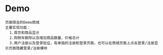 # Demo
	页面很丑的Demo商城
	主要实现功能：
      1.首页和商品显示
      2.购物车删除以及增加商品数量、价格总计
      3.用户注册以及登录验证，有单独的注册和登录页面，也可以在商城页面上点击登录/注册显示页面隐藏登录/注册模块
      